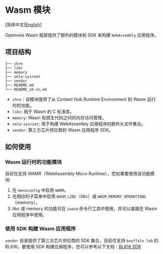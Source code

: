 # Wasm 模块

[简体中文|[English](./README.md)]

Openvela Wasm 框架提供了额外的模块和 SDK 来构建 `WebAssembly` 应用程序。

## 项目结构

```tree
├── chre
├── libc
├── memory
├── vela-sysroot
├── vendor
├── README.md
└── README_zh-cn.md
```

* `chre`：该模块提供了从 Context Hub Runtime Environment 到 Wasm 运行时的功能。
* `libc`: 用于 Wasm 的 C 标准库。
* `memory`: Wasm 和原生代码之间的内存访问管理。
* `vela-sysroot`: 用于构建 WebAssembly 应用程序的额外头文件集合。
* `vendor`: 第三方芯片供应商的 Wasm 应用程序 SDK。

## 如何使用

### Wasm 运行时的功能模块

目前仅支持 WAMR（WebAssembly Micro Runtime），您如果要使用该功能模块:
1. 在 `menuconfig` 中启用 `WAMR`。
2. 在相应的子菜单中启用 `WASM_LIBC`（libc）或 `WASM_MEMORY_OPERATIONS`（memory）。
3. libc 或 memory 的功能可在 `iwasm` 命令行工具中使用，并可以直接在 Wasm 应用程序中使用。

### 使用 SDK 构建 Wasm 应用程序

`vendor` 目录提供了第三方芯片供应商的 SDK 集合，目前仅支持 `bouffalo lab` 的 BL616。要使用 SDK 构建应用程序，您可以参考以下文档：[BL616 SDK](./vendor/bouffalo/README.md)
